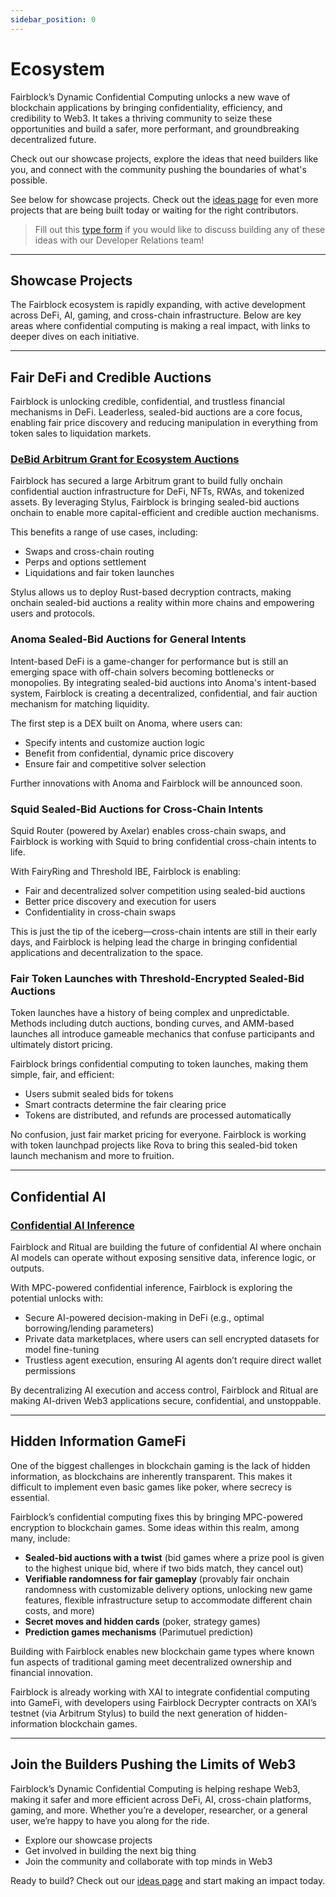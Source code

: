 ```yaml
---
sidebar_position: 0
---
```

# Ecosystem

Fairblock’s Dynamic Confidential Computing unlocks a new wave of blockchain applications by bringing confidentiality, efficiency, and credibility to Web3. It takes a thriving community to seize these opportunities and build a safer, more performant, and groundbreaking decentralized future.  

Check out our showcase projects, explore the ideas that need builders like you, and connect with the community pushing the boundaries of what's possible.  

See below for showcase projects. Check out the [ideas page](https://fairblock.notion.site/Fairblock-Builders-Program-RFP-List-69cd0c7747904e89bd27257a359a80f1?pvs=74) for even more projects that are being built today or waiting for the right contributors.  

> Fill out this [type form](https://form.typeform.com/to/MtEp1IZ1) if you would like to discuss building any of these ideas with our Developer Relations team! 

---

## Showcase Projects  

The Fairblock ecosystem is rapidly expanding, with active development across DeFi, AI, gaming, and cross-chain infrastructure. Below are key areas where confidential computing is making a real impact, with links to deeper dives on each initiative.  

---

## Fair DeFi and Credible Auctions  

Fairblock is unlocking credible, confidential, and trustless financial mechanisms in DeFi. Leaderless, sealed-bid auctions are a core focus, enabling fair price discovery and reducing manipulation in everything from token sales to liquidation markets.  

### [DeBid Arbitrum Grant for Ecosystem Auctions](https://questbook.app/dashboard/?grantId=671a105a2047c84bb8a73770&chainId=10&isRenderingProposalBody=true&proposalId=6775ba29faef5017a8fafd6c)  

Fairblock has secured a large Arbitrum grant to build fully onchain confidential auction infrastructure for DeFi, NFTs, RWAs, and tokenized assets. By leveraging Stylus, Fairblock is bringing sealed-bid auctions onchain to enable more capital-efficient and credible auction mechanisms.  

This benefits a range of use cases, including:  

- Swaps and cross-chain routing  
- Perps and options settlement  
- Liquidations and fair token launches  

Stylus allows us to deploy Rust-based decryption contracts, making onchain sealed-bid auctions a reality within more chains and empowering users and protocols.  

### Anoma Sealed-Bid Auctions for General Intents  

Intent-based DeFi is a game-changer for performance but is still an emerging space with off-chain solvers becoming bottlenecks or monopolies. By integrating sealed-bid auctions into Anoma's intent-based system, Fairblock is creating a decentralized, confidential, and fair auction mechanism for matching liquidity.  

The first step is a DEX built on Anoma, where users can:  

- Specify intents and customize auction logic  
- Benefit from confidential, dynamic price discovery  
- Ensure fair and competitive solver selection  

Further innovations with Anoma and Fairblock will be announced soon.  

### Squid Sealed-Bid Auctions for Cross-Chain Intents  

Squid Router (powered by Axelar) enables cross-chain swaps, and Fairblock is working with Squid to bring confidential cross-chain intents to life.  

With FairyRing and Threshold IBE, Fairblock is enabling:  

- Fair and decentralized solver competition using sealed-bid auctions  
- Better price discovery and execution for users  
- Confidentiality in cross-chain swaps  

This is just the tip of the iceberg—cross-chain intents are still in their early days, and Fairblock is helping lead the charge in bringing confidential applications and decentralization to the space.  

### Fair Token Launches with Threshold-Encrypted Sealed-Bid Auctions  

Token launches have a history of being complex and unpredictable. Methods including dutch auctions, bonding curves, and AMM-based launches all introduce gameable mechanics that confuse participants and ultimately distort pricing.  

Fairblock brings confidential computing to token launches, making them simple, fair, and efficient:  

- Users submit sealed bids for tokens  
- Smart contracts determine the fair clearing price  
- Tokens are distributed, and refunds are processed automatically  

No confusion, just fair market pricing for everyone. Fairblock is working with token launchpad projects like Rova to bring this sealed-bid token launch mechanism and more to fruition.  

---

## Confidential AI  

### [Confidential AI Inference](https://medium.com/@0xfairblock/confidential-rituals-trustless-and-unstoppable-ai-with-dynamic-confidentiality-95ecaee66e4c)  

Fairblock and Ritual are building the future of confidential AI where onchain AI models can operate  without exposing sensitive data, inference logic, or outputs.  

With MPC-powered confidential inference, Fairblock is exploring the potential unlocks with:  

- Secure AI-powered decision-making in DeFi (e.g., optimal borrowing/lending parameters)  
- Private data marketplaces, where users can sell encrypted datasets for model fine-tuning  
- Trustless agent execution, ensuring AI agents don’t require direct wallet permissions  

By decentralizing AI execution and access control, Fairblock and Ritual are making AI-driven Web3 applications secure, confidential, and unstoppable.  

---

## Hidden Information GameFi  

One of the biggest challenges in blockchain gaming is the lack of hidden information, as blockchains are inherently transparent. This makes it difficult to implement even basic games like poker, where secrecy is essential.  

Fairblock’s confidential computing fixes this by bringing MPC-powered encryption to blockchain games. Some ideas within this realm, among many, include:  

- **Sealed-bid auctions with a twist** (bid games where a prize pool is given to the highest unique bid, where if two bids match, they cancel out)  
- **Verifiable randomness for fair gameplay** (provably fair onchain randomness with customizable delivery options, unlocking new game features, flexible infrastructure setup to accommodate different chain costs, and more)  
- **Secret moves and hidden cards** (poker, strategy games)  
- **Prediction games mechanisms** (Parimutuel prediction)

Building with Fairblock enables new blockchain game types where known fun aspects of traditional gaming meet decentralized ownership and financial innovation.  

Fairblock is already working with XAI to integrate confidential computing into GameFi, with developers using Fairblock Decrypter contracts on XAI’s testnet (via Arbitrum Stylus) to build the next generation of hidden-information blockchain games.  

---

## Join the Builders Pushing the Limits of Web3  

Fairblock’s Dynamic Confidential Computing is helping reshape Web3, making it safer and more efficient across DeFi, AI, cross-chain platforms, gaming, and more. Whether you’re a developer, researcher, or a general user, we’re happy to have you along for the ride.  

- Explore our showcase projects  
- Get involved in building the next big thing  
- Join the community and collaborate with top minds in Web3  

Ready to build? Check out our [ideas page](https://fairblock.notion.site/Fairblock-Builders-Program-RFP-List-69cd0c7747904e89bd27257a359a80f1?pvs=74) and start making an impact today.  
